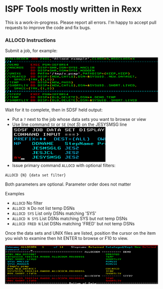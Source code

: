 # ISPF Tools mostly written in Rexx #

This is a work-in-progress.  Please report all errors.  I'm happy to accept pull requests to improve the code and fix bugs.

### ALLOCD Instructions ###

Submit a job, for example:

![JCL](ALLOCDJ.png)

Wait for it to complete, then in SDSF held output:

- Put a `?` next to the job whose data sets you want to browse or view
- Use line command `SV` or `SE` (*not S*) on the JESYSMSG line
![S](SVcommand.png)
- Issue primary command `ALLOCD` with optional filters:

`ALLOCD {N} {data set filter}`

Both parameters are optional. Parameter order does not matter

Examples

- `ALLOCD`          No filter
- `ALLOCD N`        Do not list temp DSNs
- `ALLOCD SYS`      List only DSNs matching 'SYS'
- `ALLOCD N SYS`    List DSNs matching SYS but not temp DSNs
- `ALLOCD FRED N`   List DSNs matching 'FRED' but not temp DSNs

Once the data sets and UNIX files are listed, position the cursor
on the item you wish to examine then hit ENTER to browse or F10 to view.

![Panel](ALLOCDP.png)
